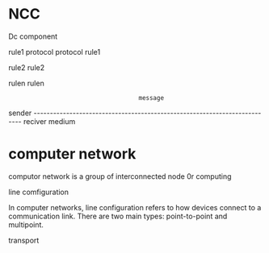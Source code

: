# NCC
Dc component


rule1            protocol                          protocol                   rule1
                                                                              

rule2                                                                         rule2
                                                                              

rulen                                                                         rulen


                                        message
sender -------------------------------------------------------------------------- reciver
                          medium

# computer network 

computor network is a group of interconnected node 0r computing 

line comfiguration 

In computer networks, line configuration refers to how devices connect to a communication link. There are two main types: point-to-point and multipoint.


transport
